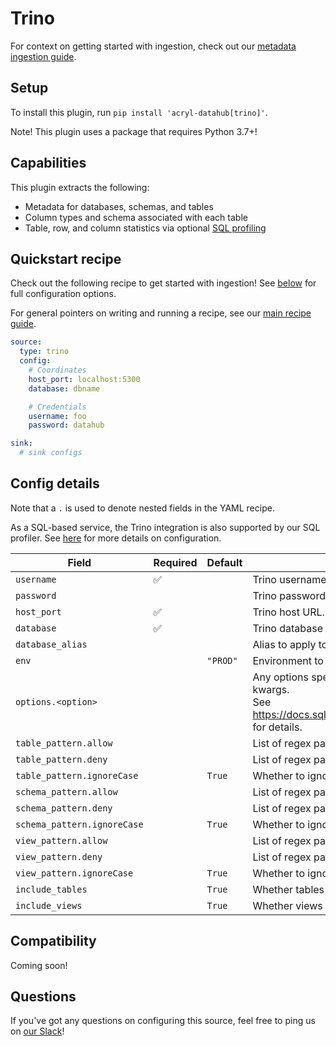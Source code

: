 # Trino

For context on getting started with ingestion, check out our [metadata ingestion guide](../README.md).

## Setup

To install this plugin, run `pip install 'acryl-datahub[trino]'`.

Note! This plugin uses a package that requires Python 3.7+!

## Capabilities

This plugin extracts the following:

- Metadata for databases, schemas, and tables
- Column types and schema associated with each table
- Table, row, and column statistics via optional [SQL profiling](./sql_profiles.md)

## Quickstart recipe

Check out the following recipe to get started with ingestion! See [below](#config-details) for full configuration options.

For general pointers on writing and running a recipe, see our [main recipe guide](../README.md#recipes).

```yml
source:
  type: trino
  config:
    # Coordinates
    host_port: localhost:5300
    database: dbname

    # Credentials
    username: foo
    password: datahub

sink:
  # sink configs
```

## Config details

Note that a `.` is used to denote nested fields in the YAML recipe.

As a SQL-based service, the Trino integration is also supported by our SQL profiler. See [here](./sql_profiles.md) for more details on configuration.

| Field                       | Required | Default            | Description                                                                                                                                                                             |
| --------------------------- | -------- | ------------------ | --------------------------------------------------------------------------------------------------------------------------------------------------------------------------------------- |
| `username`                  |    ✅    |                    | Trino username.                                                                                                                                                                         |
| `password`                  |          |                    | Trino password.                                                                                                                                                                         |
| `host_port`                 |    ✅    |                    | Trino host URL.                                                                                                                                                                         |
| `database`                  |    ✅    |                    | Trino database (catalog).                                                                                                                                                                         |
| `database_alias`            |          |          | Alias to apply to database when ingesting.                                                                                                                                              |
| `env`                       |          | `"PROD"`           | Environment to use in namespace when constructing URNs.                                                                                                                                 |
| `options.<option>`          |          |                    | Any options specified here will be passed to SQLAlchemy's `create_engine` as kwargs.<br />See https://docs.sqlalchemy.org/en/14/core/engines.html#sqlalchemy.create_engine for details. |
| `table_pattern.allow`       |          |                    | List of regex patterns for tables to include in ingestion.                                                                                                                              |
| `table_pattern.deny`        |          |                    | List of regex patterns for tables to exclude from ingestion.                                                                                                                            |
| `table_pattern.ignoreCase`  |          | `True`             | Whether to ignore case sensitivity during pattern matching.                                                                                                                             |
| `schema_pattern.allow`      |          |                    | List of regex patterns for schemas to include in ingestion.                                                                                                                             |
| `schema_pattern.deny`       |          |                    | List of regex patterns for schemas to exclude from ingestion.                                                                                                                           |
| `schema_pattern.ignoreCase` |          | `True`             | Whether to ignore case sensitivity during pattern matching.                                                                                                                             |
| `view_pattern.allow`        |          |                    | List of regex patterns for views to include in ingestion.                                                                                                                               |
| `view_pattern.deny`         |          |                    | List of regex patterns for views to exclude from ingestion.                                                                                                                             |
| `view_pattern.ignoreCase`   |          | `True`             | Whether to ignore case sensitivity during pattern matching.                                                                                                                             |
| `include_tables`            |          | `True`             | Whether tables should be ingested.                                                                                                                                                      |
| `include_views`             |          | `True`             | Whether views should be ingested.                                                                                                                                                       |

## Compatibility

Coming soon!

## Questions

If you've got any questions on configuring this source, feel free to ping us on [our Slack](https://slack.datahubproject.io/)!
